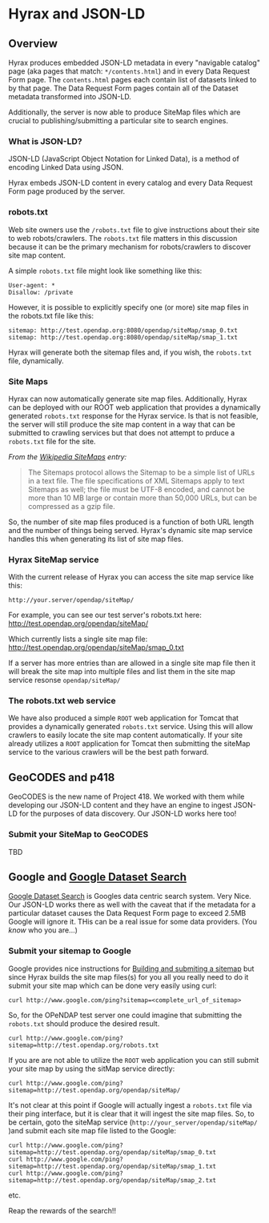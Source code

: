 # Hyrax and JSON-LD

## Overview

Hyrax produces embedded JSON-LD metadata in every "navigable catalog" page 
(aka pages that match: `*/contents.html`) and in every Data Request Form page. 
The `contents.html` pages each contain list of datasets linked to by that page.
The Data Request Form pages contain all of the Dataset metadata transformed into
JSON-LD.

Additionally, the server is now able to produce SiteMap files which are crucial
to publishing/submitting a particular site to search engines.

### What is JSON-LD?

JSON-LD (JavaScript Object Notation for Linked Data), is a method of encoding 
Linked Data using JSON.

Hyrax embeds JSON-LD content in every catalog and every Data Request Form page 
produced by the server.

### robots.txt
Web site owners use the `/robots.txt` file to give instructions about their site 
to web robots/crawlers. The `robots.txt` file matters in this discussion because 
it can be the primary mechanism for robots/crawlers to discover site map content. 

A simple `robots.txt` file might look like something like this:
```
User-agent: *
Disallow: /private
```
However, it is possible to explicitly specify one (or more) site map files 
in the robots.txt file like this:
```
sitemap: http://test.opendap.org:8080/opendap/siteMap/smap_0.txt
sitemap: http://test.opendap.org:8080/opendap/siteMap/smap_1.txt
```
Hyrax will generate both the sitemap files and, if you wish, the 
`robots.txt` file, dynamically.

### Site Maps

Hyrax can now automatically generate site map files. Additionally, Hyrax can be 
deployed with our ROOT web application that provides a dynamically generated 
`robots.txt` response for the Hyrax service. Is that is not feasible, the server
will still produce the site map content in a way that can be submitted to 
crawling services but that does not attempt to prduce a `robots.txt` file for
the site.

_From the [Wikipedia SiteMaps](https://en.wikipedia.org/wiki/Sitemaps) entry:_
> The Sitemaps protocol allows the Sitemap to be a simple list of URLs in a text 
file. The file specifications of XML Sitemaps apply to text Sitemaps as well; 
the file must be UTF-8 encoded, and cannot be more than 10 MB large or contain 
more than 50,000 URLs, but can be compressed as a gzip file.

So, the number of site map files produced is a function of both URL length and 
the number of things being served. Hyrax's dynamic site map service handles this
when generating its list of site map files.

### Hyrax SiteMap service

With the current release of Hyrax you can access the site map service like this:

`http://your.server/opendap/siteMap/`

For example, you can see our test server's robots.txt here:
http://test.opendap.org/opendap/siteMap/

Which currently lists a single site map file:
http://test.opendap.org/opendap/siteMap/smap_0.txt

If a server has more entries than are allowed in a single site map file then
it will break the site map into multiple files and list them in the site map
service resonse `opendap/siteMap/`

### The robots.txt web service
We have also produced a simple `ROOT` web application for Tomcat that provides a
dynamically generated `robots.txt` service. Using this will allow crawlers to 
easily locate the site map content automatically. If your site already utilizes 
a `ROOT` application for Tomcat then submitting the siteMap service to the various
crawlers will be the best path forward.

## GeoCODES and p418

GeoCODES is the new name of Project 418. We worked with them while developing
our JSON-LD content and they have an engine to ingest JSON-LD for the purposes
of data discovery. Our JSON-LD works here too!

### Submit your SiteMap to GeoCODES
TBD

## Google and [Google Dataset Search](https://toolbox.google.com/datasetsearch)
[Google Dataset Search](https://toolbox.google.com/datasetsearch) is Googles 
data centric search system. Very Nice. Our JSON-LD works there as well with the 
caveat that if the metadata for a particular dataset causes the Data Request 
Form page to exceed 2.5MB Google will ignore it. THis can be a real issue for 
some data providers. (You _know_ who you are...)

### Submit your sitemap to Google 
Google provides nice instructions for
[Building and submiting a sitemap](https://support.google.com/webmasters/answer/183668?hl=en)
but since Hyrax builds the site map files(s) for you all you really need to do
it submit your site map which can be done very easily using curl:

`curl http://www.google.com/ping?sitemap=<complete_url_of_sitemap>`

So, for the OPeNDAP test server one could imagine that submitting the 
`robots.txt` should produce the desired result. 
```
curl http://www.google.com/ping?sitemap=http://test.opendap.org/robots.txt
```
If you are are not able to utilize the `ROOT` web application you can still
submit your site map by using the sitMap service directly:
```
curl http://www.google.com/ping?sitemap=http://test.opendap.org/opendap/siteMap/
```
It's not clear at this point if Google will actually ingest a `robots.txt` file via
their ping interface, but it is clear that it will ingest the site map files.
So, to be certain, goto the siteMap service (`http://your_server/opendap/siteMap/` 
)and submit each site map file listed to the Google:
```
curl http://www.google.com/ping?sitemap=http://test.opendap.org/opendap/siteMap/smap_0.txt
curl http://www.google.com/ping?sitemap=http://test.opendap.org/opendap/siteMap/smap_1.txt
curl http://www.google.com/ping?sitemap=http://test.opendap.org/opendap/siteMap/smap_2.txt
```
etc.

Reap the rewards of the search!!


